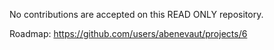 No contributions are accepted on this READ ONLY repository.

Roadmap: https://github.com/users/abenevaut/projects/6
